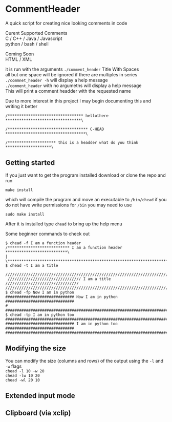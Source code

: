 CommentHeader
=============
A quick script for creating nice looking comments in code  

Curent Supported Comments  
C / C++ / Java / Javascript  
python / bash / shell  

Coming Soon  
HTML / XML  





it is run with the arguments `./comment_header` Title With Spaces  
all but one space will be ignored if there are multiples in series  
`./commnet_header -h` will display a help message  
`./comment_header` with no argumetns will display a help message  
This will print a comment headder with the requested name  

Due to more interest in this project I may begin documenting this and writing it better


`/********************************* hellothere *********************************\`

`/*********************************** C-HEAD ***********************************\`

`/********************* this is a headder what do you think ********************\`



Getting started
---------------
If you just want to get the program installed download or clone the repo and run  

    make install

which will compile the program and move an executable to `/bin/chead`
if you do not have write permissions for `/bin` you may need to use

    sudo make install

After it is installed type `chead` to bring up the help menu

Some beginner commands to check out

	$ chead -f I am a function header
    /*************************** I am a function header ***************************\
	| 
	\******************************************************************************/
	$ chead -t I am a title
      //////////////////////////////////////////////////////////////////////////////
	 //////////////////////////////// I am a title //////////////////////////////// 
	//////////////////////////////////////////////////////////////////////////////  
    $ chead -fp Now I am in python
    ############################## Now I am in python ##############################
	# 
	################################################################################
    $ chead -tp I am in python too
    ################################################################################
	############################## I am in python too ##############################
	################################################################################

Modifying the size
------------------
You can modify the size (columns and rows) of the output using the `-l` and `-w` flags  
`chead -l 10 -w 20`  
`chead -lw 10 20`  
`chead -wl 20 10`  

Extended input mode
-------------------

Clipboard (via xclip)
---------------------